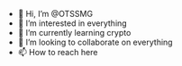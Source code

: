- 👋 Hi, I’m @OTSSMG
- 👀 I’m interested in everything
- 🌱 I’m currently learning crypto
- 💞️ I’m looking to collaborate on everything
- 📫 How to reach here

<!---
OTSSMG/OTSSMG is a ✨ special ✨ repository because its `README.md` (this file) appears on your GitHub profile.
You can click the Preview link to take a look at your changes.
--->

